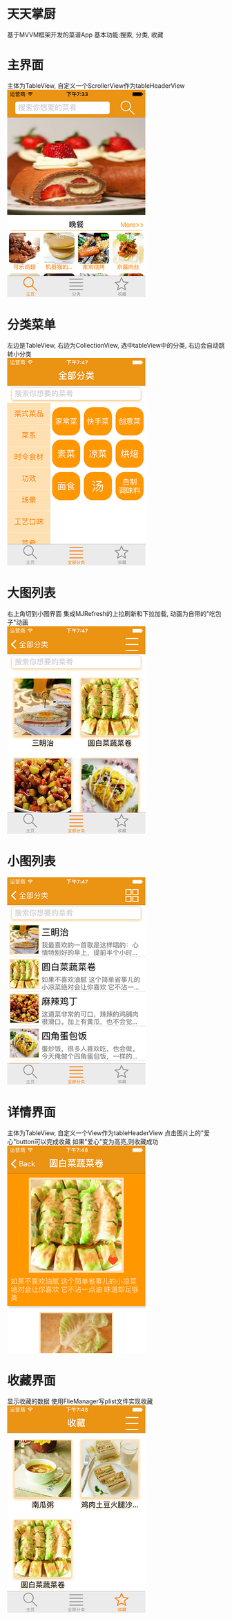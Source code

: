 # 天天掌厨
基于MVVM框架开发的菜谱App
基本功能:搜索, 分类, 收藏
</br>
# 主界面
主体为TableView, 自定义一个ScrollerView作为tableHeaderView
</br>
![image](https://github.com/JackChen1994/Cook_MVVM/blob/master/Images/Image01.png)
# 分类菜单
左边是TableView, 右边为CollectionView, 选中tableView中的分类, 右边会自动跳转小分类
</br>
![image](https://github.com/JackChen1994/Cook_MVVM/blob/master/Images/Image02.png)
# 大图列表
右上角切到小图界面
集成MJRefresh的上拉刷新和下拉加载, 动画为自带的"吃包子"动画
</br>
![image](https://github.com/JackChen1994/Cook_MVVM/blob/master/Images/Image03.png)
# 小图列表
![image](https://github.com/JackChen1994/Cook_MVVM/blob/master/Images/Image04.png)
# 详情界面
主体为TableView, 自定义一个View作为tableHeaderView
点击图片上的"爱心"button可以完成收藏
如果"爱心"变为高亮,则收藏成功
</br>
![imag主体为TableView, 自定义一个ScrollerView作为tableHeaderViewe](https://github.com/JackChen1994/Cook_MVVM/blob/master/Images/Image05.png)
# 收藏界面
显示收藏的数据
使用FlieManager写plist文件实现收藏
</br>
![image](https://github.com/JackChen1994/Cook_MVVM/blob/master/Images/Image06.png)
